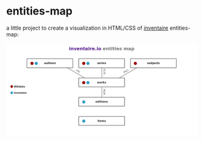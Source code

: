 # entities-map

a little project to create a visualization in HTML/CSS of [inventaire](https://github.com/inventaire/inventaire) entities-map:

[![entities-map](https://raw.githubusercontent.com/inventaire/entities-map/master/screenshots/entities-map.png)](https://inventaire.github.io/entities-map)
